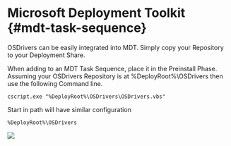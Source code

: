 # Microsoft Deployment Toolkit {#mdt-task-sequence}

OSDrivers can be easily integrated into MDT.  Simply copy your Repository to your Deployment Share.

When adding to an MDT Task Sequence, place it in the Preinstall Phase. Assuming your OSDrivers Repository is at %DeployRoot%\OSDrivers then use the following Command line.

```
cscript.exe "%DeployRoot%\OSDrivers\OSDrivers.vbs"
```

Start in path will have similar configuration

```
%DeployRoot%\OSDrivers
```

![](https://www.osdeploy.com/assets/2018-02-05_13-18-35.png)

